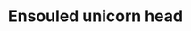 ---
layout: item
title: Ensouled unicorn head
item-id: 13465
datatable: true
id: 13465
name: "Ensouled unicorn head"
members: true
lowalch: 106
highalch: 160
examine: "The creature's soul is still in here."
monsters:
  - id: 2837
    name: "Unicorn"
    members: false
    combat_level: 15
    wiki_url: "https://oldschool.runescape.wiki/w/Unicorn"
    drops:
      - quantity: "1"
        rarity: 0.02857142857142857
    image: "https://oldschool.runescape.wiki/images/7/7e/Unicorn.png?79e7c"
  - id: 2849
    name: "Black unicorn"
    members: true
    combat_level: 27
    wiki_url: "https://oldschool.runescape.wiki/w/Black_unicorn"
    drops:
      - quantity: "1"
        rarity: 0.02857142857142857
    image: "https://oldschool.runescape.wiki/images/thumb/5/52/Black_unicorn.png/1200px-Black_unicorn.png?e80d3"
---